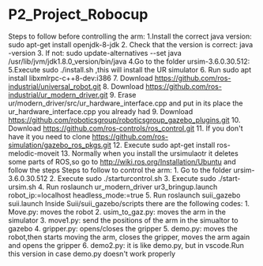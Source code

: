 # P2_Project_Robocup
Steps to follow before controlling the arm:
     1.Install the correct java version: sudo apt-get install openjdk-8-jdk
     2. Check that the version is correct: java -version
     3. If not: sudo update-alternatives --set java /usr/lib/jvm/jdk1.8.0_version/bin/java
     4.Go to  the folder ursim-3.6.0.30.512:
     5.Execute  sudo ./install.sh ,this will install the UR simulator
     6. Run sudo apt install libxmlrpc-c++8-dev:i386
     7. Download https://github.com/ros-industrial/universal_robot.git
     8. Download https://github.com/ros-industrial/ur_modern_driver.git
     9. Erase  ur/modern_driver/src/ur_hardware_interface.cpp and put  in its place the ur_hardware_interface.cpp you already had
     9. Download https://github.com/roboticsgroup/roboticsgroup_gazebo_plugins.git
     10. Download https://github.com/ros-controls/ros_control.git
     11. If you don't have it you need to clone https://github.com/ros-simulation/gazebo_ros_pkgs.git
     12. Execute sudo apt-get install ros-melodic-moveit
     13. Normally when you install the ursimulaotr it deletes some parts of ROS,so go to http://wiki.ros.org/Installation/Ubuntu and follow the steps
Steps to follow to control the arm:
	1. Go to  the folder ursim-3.6.0.30.512
	2. Execute  sudo ./starturcontrol.sh
	3. Execute  sudo ./start-ursim.sh
	4. Run roslaunch ur_modern_driver ur3_bringup.launch robot_ip:=localhost headless_mode:=true 
	5. Run roslaunch suii_gazebo suii.launch
Inside Suii/suii_gazebo/scripts there are the following codes:
	1. Move.py: moves the robot
	2. usim_to_gaz.py: moves the arm in the simulator
	3. move1.py: send the positions of the arm in the simualtor to gazebo
	4. gripper.py: opens/closes the gripper	
	5. demo.py: moves the robot,then starts moving the arm, closes the gripper, moves the arm again and opens the gripper
	6. demo2.py: it is like  demo.py, but in  vscode.Run this version in case demo.py doesn't work properly
	
	





